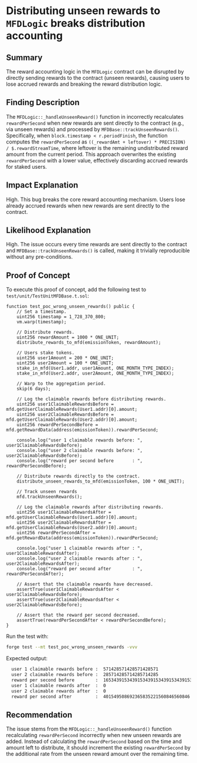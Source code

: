 # Distributing unseen rewards to `MFDLogic` breaks distribution accounting

## Summary

The reward accounting logic in the `MFDLogic` contract can be disrupted by directly sending rewards to the contract (unseen rewards), causing users to lose accrued rewards and breaking the reward distribution logic.

## Finding Description

The `MFDLogic::_handleUnseenReward()` function in incorrectly recalculates `rewardPerSecond` when new rewards are sent directly to the contract (e.g., via unseen rewards) and processed by `MFDBase::trackUnseenRewards()`. Specifically, when `block.timestamp < r.periodFinish`, the function computes the `rewardPerSecond` as `((_rewardAmt + leftover) * PRECISION) / $.rewardStreamTime`, where leftover is the remaining undistributed reward amount from the current period. This approach overwrites the existing `rewardPerSecond` with a lower value, effectively discarding accrued rewards for staked users.

## Impact Explanation

High. This bug breaks the core reward accounting mechanism. Users lose already accrued rewards when new rewards are sent directly to the contract.

## Likelihood Explanation

High. The issue occurs every time rewards are sent directly to the contract and `MFDBase::trackUnseenRewards()` is called, making it trivially reproducible without any pre-conditions.

## Proof of Concept

To execute this proof of concept, add the following test to `test/unit/TestUnitMFDBase.t.sol`:

```solidity
function test_poc_wrong_unseen_rewards() public {
    // Set a timestamp.
    uint256 timestamp = 1_728_370_800;
    vm.warp(timestamp);

    // Distribute rewards.
    uint256 rewardAmount = 1000 * ONE_UNIT;
    distribute_rewards_to_mfd(emissionToken, rewardAmount);

    // Users stake tokens.
    uint256 user1Amount = 200 * ONE_UNIT;
    uint256 user2Amount = 100 * ONE_UNIT;
    stake_in_mfd(User1.addr, user1Amount, ONE_MONTH_TYPE_INDEX);
    stake_in_mfd(User2.addr, user2Amount, ONE_MONTH_TYPE_INDEX);

    // Warp to the aggregation period.
    skip(6 days);

    // Log the claimable rewards before distributing rewards.
    uint256 user1ClaimableRewardsBefore = mfd.getUserClaimableRewards(User1.addr)[0].amount;
    uint256 user2ClaimableRewardsBefore = mfd.getUserClaimableRewards(User2.addr)[0].amount;
    uint256 rewardPerSecondBefore = mfd.getRewardData(address(emissionToken)).rewardPerSecond;

    console.log("user 1 claimable rewards before: ", user1ClaimableRewardsBefore);
    console.log("user 2 claimable rewards before: ", user2ClaimableRewardsBefore);
    console.log("reward per second before       : ", rewardPerSecondBefore);

    // Distribute rewards directly to the contract.
    distribute_unseen_rewards_to_mfd(emissionToken, 100 * ONE_UNIT);

    // Track unseen rewards
    mfd.trackUnseenRewards();

    // Log the claimable rewards after distributing rewards.
    uint256 user1ClaimableRewardsAfter = mfd.getUserClaimableRewards(User1.addr)[0].amount;
    uint256 user2ClaimableRewardsAfter = mfd.getUserClaimableRewards(User2.addr)[0].amount;
    uint256 rewardPerSecondAfter = mfd.getRewardData(address(emissionToken)).rewardPerSecond;

    console.log("user 1 claimable rewards after : ", user1ClaimableRewardsAfter);
    console.log("user 2 claimable rewards after : ", user2ClaimableRewardsAfter);
    console.log("reward per second after        : ", rewardPerSecondAfter);

    // Assert that the claimable rewards have decreased.
    assertTrue(user1ClaimableRewardsAfter < user1ClaimableRewardsBefore);
    assertTrue(user2ClaimableRewardsAfter < user2ClaimableRewardsBefore);

    // Assert that the reward per second decreased.
    assertTrue(rewardPerSecondAfter < rewardPerSecondBefore);
}
```

Run the test with:

```bash
forge test --mt test_poc_wrong_unseen_rewards -vvv
```

Expected output:

```bash
  user 1 claimable rewards before :  571428571428571428571
  user 2 claimable rewards before :  285714285714285714285
  reward per second before        :  1653439153439153439153439153439153
  user 1 claimable rewards after  :  0
  user 2 claimable rewards after  :  0
  reward per second after         :  401549508692365835221560846560846
```

## Recommendation

The issue stems from the `MFDLogic::_handleUnseenReward()` function recalculating `rewardPerSecond` incorrectly when new unseen rewards are added. Instead of calculating the `rewardPerSecond` based on the time and amount left to distribute, it should increment the existing `rewardPerSecond` by the additional rate from the unseen reward amount over the remaining time.
